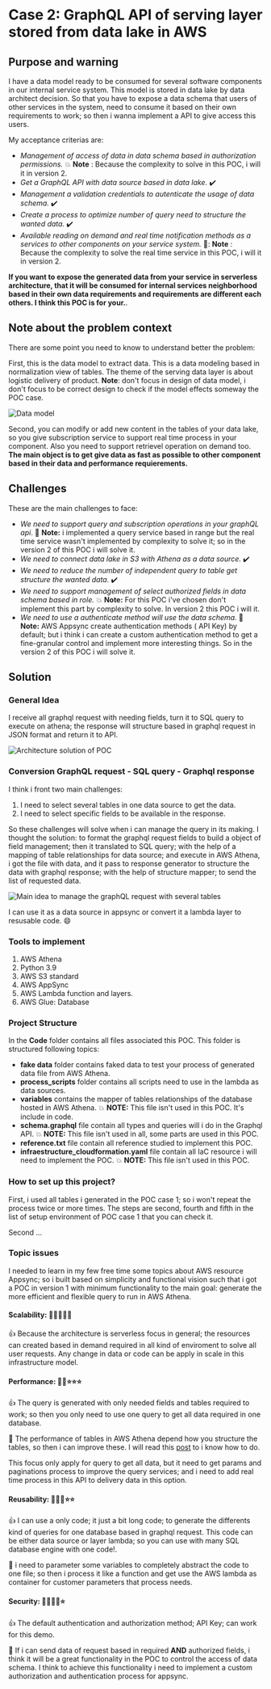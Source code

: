 # Case 2: GraphQL API of serving layer stored from data lake in AWS

## Purpose and warning

I have a data model ready to be consumed for several software components in our internal service system. This model is stored in data lake by data architect decision. So that you have to expose a data schema that users of other services in the system, need to consume it based on their own requirements to work; so then i wanna implement a API to give access this users.

My acceptance criterias are:

* _Management of access of data in data schema based in authorization permissions._ :boom: __Note__ : Because the complexity to solve in this POC, i will it in version 2.
* _Get a GraphQL API with data source based in data lake._ :heavy_check_mark:
* _Management a validation credentials to autenticate the usage of data schema._ :heavy_check_mark:
* _Create a process to optimize number of query need to structure the wanted data._ :heavy_check_mark:
* _Available reading on demand and real time notification methods as a services to other components on your service system._ 🤔: __Note__ : Because the complexity to solve the real time service in this POC, i will it in version 2.

__If you want to expose the generated data from your service in serverless architecture, that it will be consumed for internal services neighborhood based in their own data requirements and requirements are different each others. I think this POC is for your.__.

## Note about the problem context

There are some point you need to know to understand better the problem:

First, this is the data model to extract data. This is a data modeling based in normalization view of tables. The theme of the serving data layer is about logistic delivery of product. **Note**: don't focus in design of data model, i don't focus to be correct design to check if the model effects someway the POC case.

![Data model](https://github.com/CarlosChicata/data_world_portfolio/blob/master/Projects/POC/AWS_API_of_serving_layer_from_data_lake/code/image/POC%20serving%20layer%20-%20data%20model.png)

Second, you can modify or add new content in the tables of your data lake, so you give subscription service to support real time process in your component. Also you need to support retrievel operation on demand too. __The main object is to get give data as fast as possible to other component based in their data and performance requierements.__

## Challenges

These are the main challenges to face:

* _We need to support query and subscription operations in your graphQL api_. 🤔 __Note:__ i implemented a query service based in range but the real time service wasn't implemented by complexity to solve it; so in the version 2 of this POC i will solve it.
* _We need to connect data lake in S3 with Athena as a data source._ :heavy_check_mark:
* _We need to reduce the number of independent query to table get structure the wanted data._ :heavy_check_mark:
* _We need to  support management of select authorized fields in data schema based in role._ :boom: __Note:__ For this POC i've chosen don't implement this part by complexity to solve. In version 2 this POC i will it.
* _We need to use a authenticate method will use the data schema._ 🤔 __Note:__ AWS Appsync create authentication methods ( API Key) by default; but i think i can create a custom authentication method to get a fine-granular control and implement more interesting things. So in the version 2 of this POC i will solve it.

## Solution

### General Idea

I receive all graphql request with needing fields, turn it to SQL query to execute on athena; the response will structure based in graphql request in JSON format and return it to API.

![Architecture solution of POC](https://github.com/CarlosChicata/data_world_portfolio/blob/master/Projects/POC/AWS_GRAPHQL_of_serving_layer_from_data_lake/code/images/appsync%2Bdatalake.drawio.png)

### Conversion GraphQL request - SQL query - Graphql response

I think i front two main challenges:

1. I need to select several tables in one data source to get the data.
2. I need to select specific fields to be available in the response.

So these challenges will solve when i can manage the query in its making. I thought the solution: to format the graphql request fields to build a object of field management; then it translated to SQL query; with the help of a mapping of table relationships for data source; and execute in AWS Athena, i got the file with data, and it pass to response generator to structure the data with graphql response; with the help of structure mapper; to send the list of requested data.

![Main idea to manage the graphQL request with several tables](https://github.com/CarlosChicata/data_world_portfolio/blob/master/Projects/POC/AWS_GRAPHQL_of_serving_layer_from_data_lake/code/images/gql-sql-gql%20(1).png)

I can use it as a data source in appsync or convert it a lambda layer to resusable code. 😄

### Tools to implement

1. AWS Athena
2. Python 3.9
3. AWS S3 standard
4. AWS AppSync
5. AWS Lambda function and layers.
6. AWS Glue: Database

### Project Structure

In the __Code__ folder contains all files associated this POC. This folder is structured following topics:

* __fake data__ folder contains faked data to test your process of generated data file from AWS Athena.
* __process_scripts__ folder contains all scripts need to use in the lambda as data sources.
* __variables__ contains the mapper of tables relationships of the database hosted in AWS Athena. :boom: __NOTE:__ This file isn't used in this POC. It's include in code.
* __schema.graphql__ file contain all types and queries will i do in the Graphql API. :boom: __NOTE:__ This file isn't used in all, some parts are used in this POC. 
* __reference.txt__ file contain all reference studied to implement this POC.
* __infraestructure_cloudformation.yaml__ file contain all IaC resource i will need to implement the POC. :boom: __NOTE:__ This file isn't used in this POC.

### How to set up this project?

First, i used all tables i generated in the POC case 1; so i won't repeat the process twice or more times. The steps are second, fourth and fifth in the list of setup environment of POC case 1 that you can check it.

Second ...

### Topic issues

I needed to learn in my few free time some topics about AWS resource  Appsync; so i built based on simplicity and functional vision such that i got a POC in version 1 with minimum functionality to the main goal: generate the more efficient and flexible query to run in AWS Athena.

#### Scalability: 🌟🌟🌟🌟🌟

👍 Because the architecture is serverless focus in general; the resources can created based in demand required in all kind of enviroment to solve all user requests. Any change in data or code can be apply in scale in this infrastructure model.

#### Performance: 🌟🌟⭐⭐⭐

👍 The query is generated with only needed fields and tables required to work; so then you only need to use one query to get all data required in one database.

👀 The performance of tables in AWS Athena depend how you structure the tables, so then i can improve these. I will read this [post](https://aws.amazon.com/es/blogs/big-data/top-10-performance-tuning-tips-for-amazon-athena/) to i know how to do.

This focus only apply for query to get all data, but it need to get params and paginations process to improve the query services; and i need to add real time process in this API to delivery data in this option.

#### Reusability:  🌟🌟🌟⭐⭐

👍 I can use a only code; it just a bit long code; to generate the differents kind of queries for one database based in graphql request. This code can be either data source or layer lambda; so you can use with many SQL database engine with one code!.

👀 i need to parameter some variables to completely abstract the code to one file; so then i process it like a function and get use the AWS lambda as container for customer parameters that process needs.

#### Security: 🌟🌟🌟🌟⭐

👍 The default authentication and authorization method; API Key; can work for this demo.

👀 If i can send data of request based in required __AND__ authorized fields, i think it will be a great functionality in the POC to control the access of data schema. I think to achieve this functionality i need to implement a custom authorization and authentication process for appsync.


